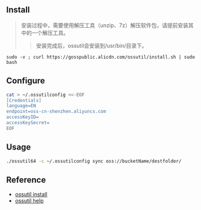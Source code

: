 
## Install 

>安装过程中，需要使用解压工具（unzip、7z）解压软件包，请提前安装其中的一个解压工具。
>>安装完成后，ossutil会安装到/usr/bin/目录下。

`sudo -v ; curl https://gosspublic.alicdn.com/ossutil/install.sh | sudo bash`

## Configure

```sh
cat > ~/.ossutilconfig <<-EOF
[Credentials]
language=EN
endpoint=oss-cn-shenzhen.aliyuncs.com
accessKeyID=
accessKeySecret=
EOF
```

## Usage

```sh
./ossutil64 -c ~/.ossutilconfig sync oss://bucketName/destfolder/
```

## Reference

- [ossutil install](https://help.aliyun.com/zh/oss/developer-reference/install-ossutil?spm=a2c4g.11186623.0.0.a2313943nj8lbi) 
- [ossutil help](https://help.aliyun.com/zh/oss/developer-reference/overview-59?spm=a2c4g.11186623.0.0.7db5255cbAxNwm)